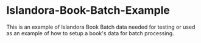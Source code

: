 # Islandora-Book-Batch-Example
This is an example of Islandora Book Batch data needed for testing or used as an example of how to setup a book's data for batch processing. 
